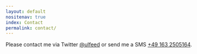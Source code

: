 ```yaml
---
layout: default
nositenav: true
index: Contact
permalink: contact/
---
```

Please contact me via Twitter <a href="http://twitter.com/ulfeed">@ulfeed</a> or send me a SMS <a href="tel:+49 163 2505164">+49 163 2505164</a>.
